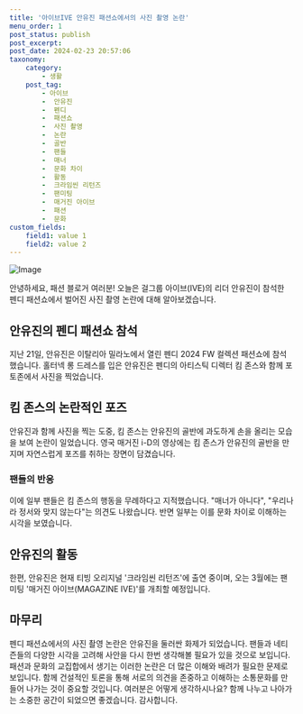 ```yaml
---
title: '아이브IVE 안유진 패션쇼에서의 사진 촬영 논란'
menu_order: 1
post_status: publish
post_excerpt: 
post_date: 2024-02-23 20:57:06
taxonomy:
    category:
        - 생활
    post_tag:
        - 아이브
        -  안유진
        -  펜디
        -  패션쇼
        -  사진 촬영
        -  논란
        -  골반
        -  팬들
        -  매너
        -  문화 차이
        -  활동
        -  크라임씬 리턴즈
        -  팬미팅
        -  매거진 아이브
        -  패션
        -  문화
custom_fields:
    field1: value 1
    field2: value 2
---
```


![Image](https://imgnews.pstatic.net/image/025/2024/02/23/0003343134_001_20240223055513457.jpg?type=w647)

안녕하세요, 패션 블로거 여러분! 오늘은 걸그룹 아이브(IVE)의 리더 안유진이 참석한 펜디 패션쇼에서 벌어진 사진 촬영 논란에 대해 알아보겠습니다.
## 안유진의 펜디 패션쇼 참석
지난 21일, 안유진은 이탈리아 밀라노에서 열린 펜디 2024 FW 컬렉션 패션쇼에 참석했습니다. 홀터넥 롱 드레스를 입은 안유진은 펜디의 아티스틱 디렉터 킴 존스와 함께 포토존에서 사진을 찍었습니다.
## 킴 존스의 논란적인 포즈
안유진과 함께 사진을 찍는 도중, 킴 존스는 안유진의 골반에 과도하게 손을 올리는 모습을 보여 논란이 일었습니다. 영국 매거진 i-D의 영상에는 킴 존스가 안유진의 골반을 만지며 자연스럽게 포즈를 취하는 장면이 담겼습니다.
### 팬들의 반응
이에 일부 팬들은 킴 존스의 행동을 무례하다고 지적했습니다. "매너가 아니다", "우리나라 정서와 맞지 않는다"는 의견도 나왔습니다. 반면 일부는 이를 문화 차이로 이해하는 시각을 보였습니다.
## 안유진의 활동
한편, 안유진은 현재 티빙 오리지널 '크라임씬 리턴즈'에 출연 중이며, 오는 3월에는 팬미팅 '매거진 아이브(MAGAZINE IVE)'를 개최할 예정입니다.
## 마무리
펜디 패션쇼에서의 사진 촬영 논란은 안유진을 둘러싼 화제가 되었습니다. 팬들과 네티즌들의 다양한 시각을 고려해 사안을 다시 한번 생각해볼 필요가 있을 것으로 보입니다. 패션과 문화의 교집합에서 생기는 이러한 논란은 더 많은 이해와 배려가 필요한 문제로 보입니다. 함께 건설적인 토론을 통해 서로의 의견을 존중하고 이해하는 소통문화를 만들어 나가는 것이 중요할 것입니다. 여러분은 어떻게 생각하시나요? 함께 나누고 나아가는 소중한 공간이 되었으면 좋겠습니다. 감사합니다.
